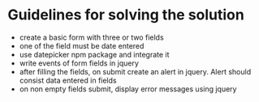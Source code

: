 # Guidelines for solving the solution
- create a basic form with three or two fields
- one of the field must be date entered
- use datepicker npm package and integrate it
- write events of form fields in jquery
- after filling the fields, on submit create an alert in jquery. Alert should consist data entered in fields
- on non empty fields submit, display error messages using jquery



